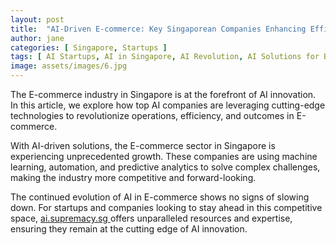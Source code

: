 ```yaml
---
layout: post
title:  "AI-Driven E-commerce: Key Singaporean Companies Enhancing Efficiency"
author: jane
categories: [ Singapore, Startups ]
tags: [ AI Startups, AI in Singapore, AI Revolution, AI Solutions for Businesses, AI Transformation ]
image: assets/images/6.jpg
---
```


The E-commerce industry in Singapore is at the forefront of AI innovation. In this article, we explore how top AI companies are leveraging cutting-edge technologies to revolutionize operations, efficiency, and outcomes in E-commerce.

With AI-driven solutions, the E-commerce sector in Singapore is experiencing unprecedented growth. These companies are using machine learning, automation, and predictive analytics to solve complex challenges, making the industry more competitive and forward-looking.

The continued evolution of AI in E-commerce shows no signs of slowing down. For startups and companies looking to stay ahead in this competitive space, <a href="https://ai.supremacy.sg" target="_blank"> ai.supremacy.sg </a> offers unparalleled resources and expertise, ensuring they remain at the cutting edge of AI innovation.
